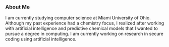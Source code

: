 ### About Me
I am currently studying computer science at Miami University of Ohio. Although my past experience had a chemistry focus, I realized after working with artificial intelligence and predictive chemical models that I wanted to pursue a degree in computing. I am currently working on research in secure coding using artificial intelligence.
